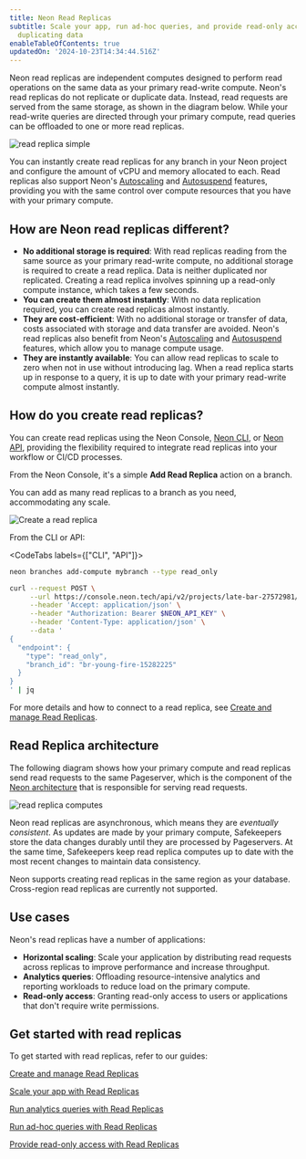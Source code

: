 ```yaml
---
title: Neon Read Replicas
subtitle: Scale your app, run ad-hoc queries, and provide read-only access without
  duplicating data
enableTableOfContents: true
updatedOn: '2024-10-23T14:34:44.516Z'
---
```


Neon read replicas are independent computes designed to perform read operations on the same data as your primary read-write compute. Neon's read replicas do not replicate or duplicate data. Instead, read requests are served from the same storage, as shown in the diagram below. While your read-write queries are directed through your primary compute, read queries can be offloaded to one or more read replicas.

![read replica simple](/docs/introduction/read_replica_simple.png)

You can instantly create read replicas for any branch in your Neon project and configure the amount of vCPU and memory allocated to each. Read replicas also support Neon's [Autoscaling](/docs/introduction/autoscaling) and [Autosuspend](/docs/introduction/auto-suspend) features, providing you with the same control over compute resources that you have with your primary compute.

## How are Neon read replicas different?

- **No additional storage is required**: With read replicas reading from the same source as your primary read-write compute, no additional storage is required to create a read replica. Data is neither duplicated nor replicated. Creating a read replica involves spinning up a read-only compute instance, which takes a few seconds.
- **You can create them almost instantly**: With no data replication required, you can create read replicas almost instantly.
- **They are cost-efficient**: With no additional storage or transfer of data, costs associated with storage and data transfer are avoided. Neon's read replicas also benefit from Neon's [Autoscaling](/docs/introduction/autoscaling) and [Autosuspend](/docs/manage/endpoints#auto-suspend-configuration) features, which allow you to manage compute usage.
- **They are instantly available**: You can allow read replicas to scale to zero when not in use without introducing lag. When a read replica starts up in response to a query, it is up to date with your primary read-write compute almost instantly.

## How do you create read replicas?

You can create read replicas using the Neon Console, [Neon CLI](https://neon.tech/docs/reference/neon-cli), or [Neon API](https://api-docs.neon.tech/reference/getting-started-with-neon-api), providing the flexibility required to integrate read replicas into your workflow or CI/CD processes.

From the Neon Console, it's a simple **Add Read Replica** action on a branch.

<Admonition type="note">
You can add as many read replicas to a branch as you need, accommodating any scale.
</Admonition>

![Create a read replica](/docs/introduction/create_read_replica.png)

From the CLI or API:

<CodeTabs labels={["CLI", "API"]}>

```bash
neon branches add-compute mybranch --type read_only
```

```bash
curl --request POST \
     --url https://console.neon.tech/api/v2/projects/late-bar-27572981/endpoints \
     --header 'Accept: application/json' \
     --header "Authorization: Bearer $NEON_API_KEY" \
     --header 'Content-Type: application/json' \
     --data '
{
  "endpoint": {
    "type": "read_only",
    "branch_id": "br-young-fire-15282225"
  }
}
' | jq
```

</CodeTabs>

For more details and how to connect to a read replica, see [Create and manage Read Replicas](/docs/guides/read-replica-guide).

## Read Replica architecture

The following diagram shows how your primary compute and read replicas send read requests to the same Pageserver, which is the component of the [Neon architecture](/docs/introduction/architecture-overview) that is responsible for serving read requests.

![read replica computes](/docs/introduction/read_replicas.jpg)

Neon read replicas are asynchronous, which means they are _eventually consistent_. As updates are made by your primary compute, Safekeepers store the data changes durably until they are processed by Pageservers. At the same time, Safekeepers keep read replica computes up to date with the most recent changes to maintain data consistency.

Neon supports creating read replicas in the same region as your database. Cross-region read replicas are currently not supported.

## Use cases

Neon's read replicas have a number of applications:

- **Horizontal scaling**: Scale your application by distributing read requests across replicas to improve performance and increase throughput.
- **Analytics queries**: Offloading resource-intensive analytics and reporting workloads to reduce load on the primary compute.
- **Read-only access**: Granting read-only access to users or applications that don't require write permissions.

## Get started with read replicas

To get started with read replicas, refer to our guides:

<DetailIconCards>

<a href="/docs/guides/read-replica-guide" description="Learn how to create, connect to, configure, delete, and monitor read replicas" icon="ladder">Create and manage Read Replicas</a>

<a href="/docs/guides/read-replica-integrations" description="Scale your app with read replicas using built-in framework support" icon="scale-up">Scale your app with Read Replicas</a>

<a href="/docs/guides/read-replica-data-analysis" description="Leverage read replicas for running data-intensive analytics queries" icon="chart-bar">Run analytics queries with Read Replicas</a>

<a href="/docs/guides/read-replica-adhoc-queries" description="Leverage read replicas for running ad-hoc queries" icon="queries">Run ad-hoc queries with Read Replicas</a>

<a href="/docs/guides/read-only-access-read-replicas" description="Leverage read replicas to provide read-only access to your data" icon="screen">Provide read-only access with Read Replicas</a>

</DetailIconCards>
